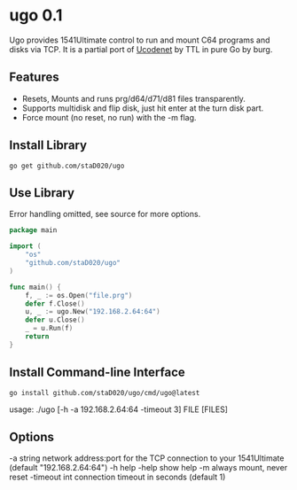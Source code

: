 
# ugo 0.1

Ugo provides 1541Ultimate control to run and mount C64 programs and disks via TCP.
It is a partial port of [Ucodenet](https://csdb.dk/release/?id=189723) by TTL in pure Go by burg.

## Features

 - Resets, Mounts and runs prg/d64/d71/d81 files transparently.
 - Supports multidisk and flip disk, just hit enter at the turn disk part.
 - Force mount (no reset, no run) with the -m flag.

## Install Library

`go get github.com/staD020/ugo`

## Use Library

Error handling omitted, see source for more options.

```go
package main

import (
    "os"
    "github.com/staD020/ugo"
)

func main() {
    f, _ := os.Open("file.prg")
    defer f.Close()
    u, _ := ugo.New("192.168.2.64:64")
    defer u.Close()
    _ = u.Run(f)
    return
}
```

## Install Command-line Interface

`go install github.com/staD020/ugo/cmd/ugo@latest`

usage: ./ugo [-h -a 192.168.2.64:64 -timeout 3] FILE [FILES]

## Options

  -a string
    	network address:port for the TCP connection to your 1541Ultimate (default "192.168.2.64:64")
  -h	help
  -help
    	show help
  -m	always mount, never reset
  -timeout int
    	connection timeout in seconds (default 1)

